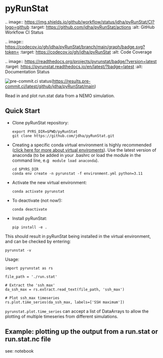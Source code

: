 # pyRunStat

.. image:: https://img.shields.io/github/workflow/status/jdha/pyRunStat/CI?logo=github
:target: https://github.com/jdha/pyRunStat/actions
:alt: GitHub Workflow CI Status

.. image:: https://codecov.io/gh/jdha/pyRunStat/branch/main/graph/badge.svg?token=
:target: https://codecov.io/gh/jdha/pyRunStat
:alt: Code Coverage

.. image:: https://readthedocs.org/projects/pyrunstat/badge/?version=latest
:target: https://pyrunstat.readthedocs.io/en/latest/?badge=latest
:alt: Documentation Status

![pre-commit.ci status](https://results.pre-commit.ci/badge/github/jdha/pyRunStat/main.svg )(https://results.pre-commit.ci/latest/github/jdha/pyRunStat/main)

Read in and plot run.stat data from a NEMO simulation.

## Quick Start

- Clone pyRunStat repository:

  ```
  export PYRS_DIR=$PWD/pyRunStat
  git clone https://github.com/jdha/pyRunStat.git
  ```

- Creating a specific conda virtual environment is highly recommended ([click here for more about virtual
  enviroments](https://docs.conda.io/projects/conda/en/latest/user-guide/tasks/manage-environments.html)).
  Use the latest version of anaconda (to be added in your .bashrc or load the module in the command line, e.g ` module load anaconda`).

  ```
  cd $PYRS_DIR
  conda env create -n pyrunstat -f environment.yml python=3.11
  ```

- Activate the new virtual environment:

  ```
  conda activate pyrunstat
  ```

- To deactivate (not now!):

  ```
  conda deactivate
  ```

- Install pyRunStat:

  ```
  pip install -e .
  ```

This should result in pyRunStat being installed in the virtual environment,
and can be checked by entering:

```
pyrunstat -v
```

Usage:

```
import pyrunstat as rs

file_path = './run.stat'

# Extract the 'ssh_max'
da_ssh_max = rs.extract.read_text(file_path, 'ssh_max')

# Plot ssh_max timeseries
rs.plot.time_series(da_ssh_max, labels=['SSH maximum'])
```

`pyrunstat.plot.time_series` can accept a list of DataArrays to allow the plotting of multiple timeseries
from different simulations.

## Example: plotting up the output from a run.stat or run.stat.nc file

see: notebook
